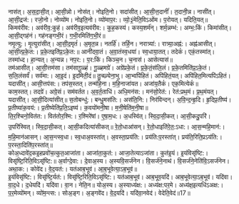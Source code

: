 

  
नास॑त्। अ॒स॒दा॒सी॒त्। आ॒सी॒न्नो। नोस॑त्। नोइति॒नो। सदा॑सीत्। आ॒सी॒त्त॒दानीं॑। त॒दानी॒न्न। नासी॑त्। आ॒सी॒द्रज॑:। रजो॒नो। नोव्यो॑म। नोइति॒नो। व्यो॑माप॒र:। व्यो॒३॒॑मेति॒विऽओ॑म। प॒रोयत्। यदिति॒यत्॥ किमव॑रीव:। अव॑रीव॒:कुह॑। अव॑रीव॒इत्यव॑रीव:। कुह॒कस्य॑। कस्य॒शर्म॑न्। शर्म॒न्नम्भ॑:। अम्भ॒:किं। किमा॑सीत्। आ॒सी॒द्गह॑नं। गह॑नङ्गभी॒रं। ग॒भी॒रमिति॑ग॒भी॒रं॥  
नमृ॒त्यु:। मृ॒त्युरा॑सीत्। आ॒सी॒द॒मृतं॑। अ॒मृत॒न्न। नतर्हि॑। तर्हि॒न। नरात्र्या॑:। रात्र्या॒अह्न॑:। अह्न॑आसीत्। आ॒सी॒त्प्र॒के॒त:। प्र॒के॒तइति॑प्र॒ऽके॒त:॥ आनी॑दवा॒तं। अ॒वा॒तंस्व॒धया॑। स्व॒धाया॒तत्। तदेकं॑। एकं॒तस्मा॑त्। तस्मा॑ध्द। हा॒न्यत्। अ॒न्यन्न। नप॒र:। प॒र:किं। किञ्च॒न। च॒नास॑। आसेत्यास॑॥  
तम॑आसीत्। आ॒सी॒त्तम॑सा। तम॑सागू॒ळ्हं। गू॒ळ्हमग्रे॑। अग्रे॑प्रके॒तं। प्र॒के॒तं॒स॑लि॒लं। प्र॒के॒तमिति॑प्र॒ऽके॒तं। स॒लि॒लंसर्वं॑। सर्व॑मा:। आ॒इ॒दं। इ॒दमिती॒दं॥ तु॒च्छ्येना॒भु। आ॒भ्वपि॑हितं। अपि॑हितं॒यत्। अपि॑हित॒मित्यपि॑ऽहितं। यदासी॑त्। आसी॒त्तप॑स:। तप॑स॒स्तत्। तन्म॑हि॒ना। म॒हि॒नाजा॑यत। अजा॑य॒तैकं॑। एक॒मित्येकं॑॥  
काम॒स्तत्। तदग्रे॑। अग्रे॒सं। सम॑वर्तत। अ॒व॒र्त॒ताधि॑। अधि॒मन॑स:। मन॑सो॒रेत॑:। रेत॑:प्रथ॒मं। प्र॒थ॒मंयत्। यदासी॑त्। आ॒सी॒दित्या॑सीत्॥ स॒तोबन्धु॑:। बन्धु॒मस॑ति:। अस॑ति॒नि:। निर॑विन्दन्। अ॒वि॒न्द॒न्हृ॒दि। हृ॒दिप्र॒तीष्य॑। प्र॒तीष्या॑क॒वय॑:। प्र॒तीष्येति॑प्र॒ति॒ऽइष्य॑। क॒वयो॑मनी॒षा। म॒नी॒षेति॑म॒नी॒षा॥  
ति॒र॒श्चिनो॒वित॑त:। वित॑तोर॒श्मि:। र॒श्मिरे॑षां। ए॒षा॒म॒ध:। अ॒धस्वि॑त्। स्वि॒दा॒सी॒कत्। आ॒सी॒कदु॒परि॑। उ॒परि॑स्वित्। स्वि॒दा॒सी॒कत्। आ॒सी॒कदित्या॑सीकत्॥ रे॒तो॒धाआ॑सन्। रे॒तो॒धाइति॑रे॒त॒:ऽधा:। आ॒स॒न्महि॒मान॑:। म॒हि॒मान॑आसन्। आ॒स॒न्त्स्व॒धा। स्व॒धाअ॒वस्ता॑त्। अ॒वस्ता॒प्रय॑ति:। प्रय॑ति:प॒रस्ता॑त्। प्रय॑ति॒रिति॒प्रऽय॑ति:। प॒रस्ता॒दिति॑प॒रस्ता॑त्॥  
कोअ॒ध्दावे॑द॒कइ॒हप्रवो॑च॒त्कुत॒आजा॑ता। आजा॑ता॒कुत॑:। आजा॒तेत्याऽजा॑ता। कुत॑इ॒यं। इ॒यंविसृ॑ष्टि:। विसृ॑ष्टि॒रिति॒विऽसृ॑ष्टि:॥ अ॒र्वाग्दे॒वा:। दे॒वाअ॒स्य। अ॒स्यवि॒सर्ज॑नेन। वि॒सर्ज॑ने॒नाथ॑। वि॒सर्ज॑ने॒नेति॑वि॒ऽसर्ज॑नेन। अथा॒क:। कोवे॑द। वे॒द॒यत॑:। यत॑आब॒भूव॑। आ॒ब॒भूवेत्या॒ऽब॒भूव॑॥  
इ॒यंविसृ॑ष्टि:। विसृ॑ष्टि॒र्यत॑:। विसृ॑ष्टि॒रिति॒विऽसृ॑ष्टि:। यत॑आब॒भूव॑। आब॒भूव॒यदि॑। आब॒भूवेत्या॒ऽब॒भूव॑। यदि॑वा। वा॒द॒धे। द॒धेयदि॑। यदि॑वा। वा॒न। नेति॒न॥ योअ॒स्य। अ॒स्याध्य॑क्ष:। अध्य॑क्ष:पर॒मे। अध्य॑क्ष॒इत्यधि॑ऽअक्ष:। प॒र॒मेव्यो॑मन्। व्यो॑म॒न्त्स:। सोअ॒ङ्ग। अ॒ङ्गवे॑द। वे॒द॒यदि॑। यदि॑वा॒नवेद॑। वेदेति॒वेद॑॥17॥  
